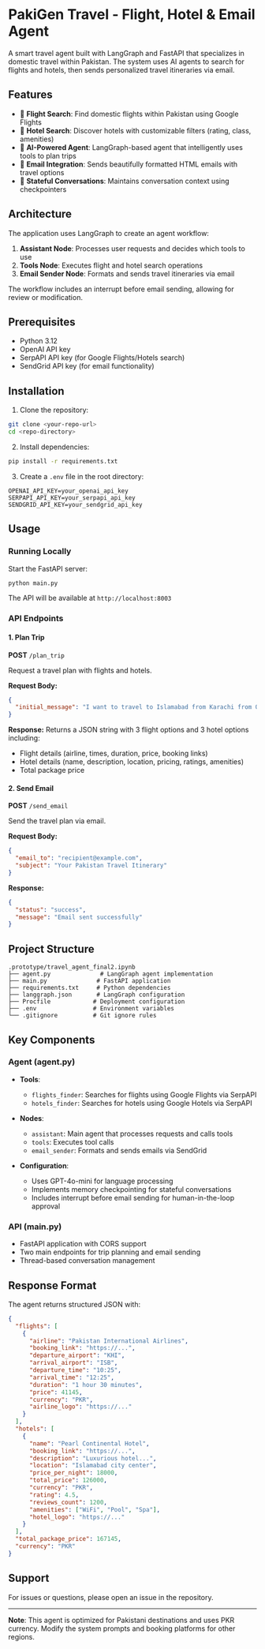# PakiGen Travel - Flight, Hotel & Email Agent

A smart travel agent built with LangGraph and FastAPI that specializes in domestic travel within Pakistan. The system uses AI agents to search for flights and hotels, then sends personalized travel itineraries via email.

## Features

- 🛫 **Flight Search**: Find domestic flights within Pakistan using Google Flights
- 🏨 **Hotel Search**: Discover hotels with customizable filters (rating, class, amenities)
- 🤖 **AI-Powered Agent**: LangGraph-based agent that intelligently uses tools to plan trips
- 📧 **Email Integration**: Sends beautifully formatted HTML emails with travel options
- 🔄 **Stateful Conversations**: Maintains conversation context using checkpointers


## Architecture

The application uses LangGraph to create an agent workflow:

1. **Assistant Node**: Processes user requests and decides which tools to use
2. **Tools Node**: Executes flight and hotel search operations
3. **Email Sender Node**: Formats and sends travel itineraries via email

The workflow includes an interrupt before email sending, allowing for review or modification.

## Prerequisites

- Python 3.12
- OpenAI API key
- SerpAPI API key (for Google Flights/Hotels search)
- SendGrid API key (for email functionality)

## Installation

1. Clone the repository:
```bash
git clone <your-repo-url>
cd <repo-directory>
```


2. Install dependencies:
```bash
pip install -r requirements.txt
```

3. Create a `.env` file in the root directory:
```env
OPENAI_API_KEY=your_openai_api_key
SERPAPI_API_KEY=your_serpapi_api_key
SENDGRID_API_KEY=your_sendgrid_api_key
```

## Usage

### Running Locally

Start the FastAPI server:
```bash
python main.py
```

The API will be available at `http://localhost:8003`

### API Endpoints

#### 1. Plan Trip
**POST** `/plan_trip`

Request a travel plan with flights and hotels.

**Request Body:**
```json
{
  "initial_message": "I want to travel to Islamabad from Karachi from October 1-7. Find me flights and 4-star hotels."
}
```

**Response:**
Returns a JSON string with 3 flight options and 3 hotel options including:
- Flight details (airline, times, duration, price, booking links)
- Hotel details (name, description, location, pricing, ratings, amenities)
- Total package price

#### 2. Send Email
**POST** `/send_email`

Send the travel plan via email.

**Request Body:**
```json
{
  "email_to": "recipient@example.com",
  "subject": "Your Pakistan Travel Itinerary"
}
```

**Response:**
```json
{
  "status": "success",
  "message": "Email sent successfully"
}
```

## Project Structure

```
.prototype/travel_agent_final2.ipynb
├── agent.py              # LangGraph agent implementation
├── main.py              # FastAPI application
├── requirements.txt     # Python dependencies
├── langgraph.json       # LangGraph configuration
├── Procfile            # Deployment configuration
├── .env                # Environment variables
└── .gitignore          # Git ignore rules
```

## Key Components

### Agent (agent.py)

- **Tools**:
  - `flights_finder`: Searches for flights using Google Flights via SerpAPI
  - `hotels_finder`: Searches for hotels using Google Hotels via SerpAPI

- **Nodes**:
  - `assistant`: Main agent that processes requests and calls tools
  - `tools`: Executes tool calls
  - `email_sender`: Formats and sends emails via SendGrid

- **Configuration**:
  - Uses GPT-4o-mini for language processing
  - Implements memory checkpointing for stateful conversations
  - Includes interrupt before email sending for human-in-the-loop approval

### API (main.py)

- FastAPI application with CORS support
- Two main endpoints for trip planning and email sending
- Thread-based conversation management


## Response Format

The agent returns structured JSON with:

```json
{
  "flights": [
    {
      "airline": "Pakistan International Airlines",
      "booking_link": "https://...",
      "departure_airport": "KHI",
      "arrival_airport": "ISB",
      "departure_time": "10:25",
      "arrival_time": "12:25",
      "duration": "1 hour 30 minutes",
      "price": 41145,
      "currency": "PKR",
      "airline_logo": "https://..."
    }
  ],
  "hotels": [
    {
      "name": "Pearl Continental Hotel",
      "booking_link": "https://...",
      "description": "Luxurious hotel...",
      "location": "Islamabad city center",
      "price_per_night": 18000,
      "total_price": 126000,
      "currency": "PKR",
      "rating": 4.5,
      "reviews_count": 1200,
      "amenities": ["WiFi", "Pool", "Spa"],
      "hotel_logo": "https://..."
    }
  ],
  "total_package_price": 167145,
  "currency": "PKR"
}
```


## Support

For issues or questions, please open an issue in the repository.

---

**Note**: This agent is optimized for Pakistani destinations and uses PKR currency. Modify the system prompts and booking platforms for other regions.